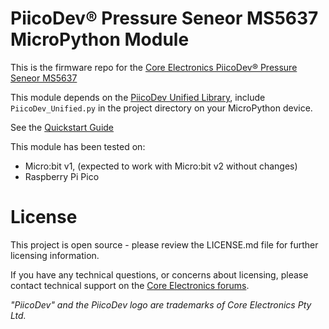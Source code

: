 # PiicoDev® Pressure Seneor MS5637 MicroPython Module

This is the firmware repo for the [Core Electronics PiicoDev® Pressure Seneor MS5637](https://core-electronics.com.au/catalog/product/view/sku/CE07832)

This module depends on the [PiicoDev Unified Library](https://github.com/CoreElectronics/CE-PiicoDev-Unified), include `PiicoDev_Unified.py` in the project directory on your MicroPython device.

See the [Quickstart Guide](https://piico.dev/p11)

This module has been tested on:
 - Micro:bit v1, (expected to work with Micro:bit v2 without changes)
 - Raspberry Pi Pico


# License
This project is open source - please review the LICENSE.md file for further licensing information.

If you have any technical questions, or concerns about licensing, please contact technical support on the [Core Electronics forums](https://forum.core-electronics.com.au/).

*\"PiicoDev\" and the PiicoDev logo are trademarks of Core Electronics Pty Ltd.*
